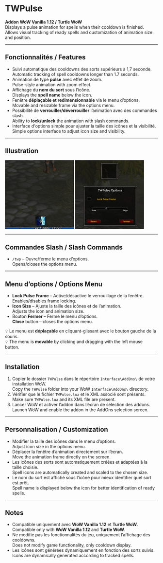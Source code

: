 # TWPulse

**Addon WoW Vanilla 1.12 / Turtle WoW**  
Displays a pulse animation for spells when their cooldown is finished. Allows visual tracking of ready spells and customization of animation size and position.  

---

## Fonctionnalités / Features

- Suivi automatique des cooldowns des sorts supérieurs à 1,7 seconde.  
  Automatic tracking of spell cooldowns longer than 1.7 seconds.  
- Animation de type **pulse** avec effet de zoom.  
  Pulse-style animation with zoom effect.  
- Affichage du **nom du sort** sous l’icône.  
  Displays the **spell name** below the icon.  
- Fenêtre **déplaçable et redimensionnable** via le menu d’options.  
  Movable and resizable frame via the options menu.  
- Possibilité de **verrouiller/déverrouiller** l’animation avec des commandes slash.  
  Ability to **lock/unlock** the animation with slash commands.  
- Interface d'options simple pour ajuster la taille des icônes et la visibilité.  
  Simple options interface to adjust icon size and visibility.  

---

## Illustration

<img src="https://raw.githubusercontent.com/FSuhas/TWPulse/main/animation.GIF" width="45%"> <img src="https://raw.githubusercontent.com/FSuhas/TWPulse/main/settings.PNG" width="45%">

---

## Commandes Slash / Slash Commands

- `/twp` – Ouvre/ferme le menu d’options.  
  Opens/closes the options menu.  

---

## Menu d’options / Options Menu

- **Lock Pulse Frame** – Active/désactive le verrouillage de la fenêtre.  
  Enables/disables frame locking.  
- **Icon Size** – Ajuste la taille des icônes et de l’animation.  
  Adjusts the icon and animation size.  
- Bouton **Fermer** – Ferme le menu d’options.  
  **Close** button – closes the options menu.  

💡 Le menu est **déplaçable** en cliquant-glissant avec le bouton gauche de la souris.  
💡 The menu is **movable** by clicking and dragging with the left mouse button.  

---

## Installation

1. Copier le dossier `TWPulse` dans le répertoire `Interface\AddOns\` de votre installation WoW.  
   Copy the `TWPulse` folder into your WoW `Interface\AddOns\` directory.  
2. Vérifier que le fichier `TWPulse.lua` et le XML associé sont présents.  
   Make sure `TWPulse.lua` and its XML file are present.  
3. Lancer WoW et activer l’addon dans l’écran de sélection des addons.  
   Launch WoW and enable the addon in the AddOns selection screen.  

---

## Personnalisation / Customization

- Modifier la taille des icônes dans le menu d’options.  
  Adjust icon size in the options menu.  
- Déplacer la fenêtre d’animation directement sur l’écran.  
  Move the animation frame directly on the screen.  
- Les icônes des sorts sont automatiquement créées et adaptées à la taille choisie.  
  Spell icons are automatically created and scaled to the chosen size.  
- Le nom du sort est affiché sous l’icône pour mieux identifier quel sort est prêt.  
  Spell name is displayed below the icon for better identification of ready spells.  

---

## Notes

- Compatible uniquement avec **WoW Vanilla 1.12** et **Turtle WoW**.  
  Compatible only with **WoW Vanilla 1.12** and **Turtle WoW**.  
- Ne modifie pas les fonctionnalités du jeu, uniquement l’affichage des cooldowns.  
  Does not modify game functionality, only cooldown display.  
- Les icônes sont générées dynamiquement en fonction des sorts suivis.  
  Icons are dynamically generated according to tracked spells.  

